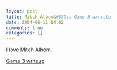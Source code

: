 ```yaml
---
layout: post
title: Mitch Albom&#039;s Game 3 article
date: 2004-06-11 14:02
comments: true
categories: []
---
```

I love Mitch Albom.

<a href="http://www.freep.com/sports/albom/mitch11_20040611.htm">Game 3 writeup</a>
